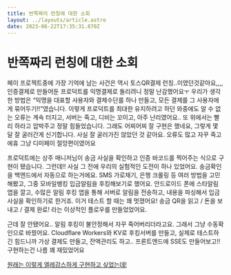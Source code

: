 ```yaml
---
title: 반쪽짜리 런칭에 대한 소회
layout: ../layouts/article.astro
date: 2023-06-22T17:35:31.870Z
---
```

# 반쪽짜리 런칭에 대한 소회

페이 프로젝트중에 가장 기억에 남는 사건은 역시 토스QR결제 런칭..이였던것같아요,,,, 인증결제로 만들어둔 프로덕트를 익명결제로 돌리려니 정말 난감했어요ㅜ 우리가 생각한 방법은 “익명을 대표할 사용자와 결제수단를 하나 만들고, 모든 결제를 그 사용자에게 묶어두기!!”였습니다. 이렇게 프로덕트를 최대한 유지하려고 하던 와중에도 알 수 없는 오류는 계속 터지고, 서버는 죽고, 디비는 꼬이고, 아주 난리였어요.. 또 위에서는 빨리 하라고 압박주고 정말 힘들었습니다. 그래도 어찌어찌 잘 구현은 했네요, 그렇게 몇 달 잘 굴러간게 신기합니다. 사실 잘 굴러가진 않았던 것 같아요. 오류도 많고 자꾸 죽고 에휴 그냥 디미페이 절망편이였어요

프로덕트에는 상주 매니저님이 송금 사실을 확인하고 인증 바코드를 찍어주는 식으로 구현이 됐습니다. 그런데!! 사실 그 전에 우리의 실험적인 도전이 하나 있었어요. 송금확인을 백엔드에서 자동으로 하는거에요. SMS 가로채기, 은행 크롤링 등 여러 방법을 고민해봤고, 그중 모바일뱅킹 입금알림을 후킹해보기로 했어요. 안드로이드 폰에 스타알림 앱을 깔고, 수많은 알림 후킹 앱을 통해 서버로 알림을 전송하고, 내용을 파싱해서 입금 사실을 확인하기로 한거죠. 이거 테스트 할 때는 꽤 멋졌어요! 송금 QR을 읽고 / 돈을 보내고 / 결제 완료! 라는 이상적인 플로우를 만들었었어요.

근데 잘 안됐어요.. 알림 후킹이 불안정해서 자꾸 죽어버리더라고요. 그래서 그냥 수동확인으로 바꿨어요. Cloudflare Workers와 KV로 후킹서버를 만들고, 실제로 테스트하긴 힘드니까 가상 결제도 만들고, 잔액관리도 하고.. 프론트엔드에 SSE도 만들어보고!! 구현하는건 나름 꽤 재밌었어요

[원래는 이렇게 엘레강스하게 구현하고 싶었는데! ](https://www.youtube.com/shorts/9cmtrsTB9UM?feature=share)
